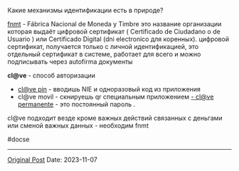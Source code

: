 Какие механизмы идентификации есть в природе?

[fnmt](1977.md) - Fábrica Nacional de Moneda y Timbre это название организации которая выдаёт цифровой сертификат ( Сertificado de Ciudadano o de Usuario ) или Certificado Digital (dni electronico для коренных). цифровой сертификат, получается только с личной идентификацией, это отдельный сертификат в системе, работает для всего и можно подписывать через autofirma документы

**cl@ve** - способ авторизации
- [cl@ve pin](865.md) - вводишь NIE и одноразовый код из приложения
- cl@ve movil - скнируешь qr специальным приложением
[- cl@ve permanente](981.md) - это постоянный пароль .

cl@ve подходит везде кроме важных действий связанных с деньгами или сменой важных данных - необходим fnmt 

#docse

---
[Original Post](https://t.me/lev2tarragona/1691)
Date: 2023-11-07
